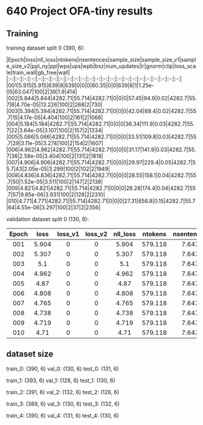 # 640 Project OFA-tiny results

## Training

training dataset split 0 (390, 6):

|Epoch|loss|nll_loss|ntokens|nsentences|sample_size|sample_size_v1|sample_size_v2|ppl_ny|ppl|wps|ups|wpb|bsz|num_updates|lr|gnorm|clip|loss_scale|train_wall|gb_free|wall|
|:-:|:-:|:-:|:-:|:-:|:-:|:-:|:-:|:-:|:-:|:-:|:-:|:-:|:-:|:-:|:-:|:-:|:-:|:-:|:-:|:-:|:-:|:-:|:-:|
|001|5.915|5.915|639|8|639|0|0|0|60.35|0|0|639|8|1|1.25e-05|63.047|100|2|39|1.9|414|
|002|5.844|5.844|4282.71|55.714|4282.71|0|0|0|57.45|94.9|0.02|4282.7|55.7|8|4.70e-05|13.226|100|2|268|2|730|
|003|5.394|5.394|4282.71|55.714|4282.71|0|0|0|42.04|89.4|0.02|4282.7|55.7|15|4.17e-05|4.404|100|2|161|2|1066|
|004|5.184|5.184|4282.71|55.714|4282.71|0|0|0|36.34|111.9|0.03|4282.7|55.7|22|3.64e-05|3.107|100|2|157|2|1334|
|005|5.066|5.066|4282.71|55.714|4282.71|0|0|0|33.51|109.8|0.03|4282.7|55.7|29|3.11e-05|3.274|100|2|154|2|1607|
|006|4.962|4.962|4282.71|55.714|4282.71|0|0|0|31.17|141.9|0.03|4282.7|55.7|36|2.58e-05|3.404|100|2|131|2|1818|
|007|4.906|4.906|4282.71|55.714|4282.71|0|0|0|29.97|229.4|0.05|4282.7|55.7|43|2.05e-05|3.299|100|2|102|2|1949|
|008|4.836|4.836|4282.71|55.714|4282.71|0|0|0|28.55|158.1|0.04|4282.7|55.7|50|1.52e-05|3.511|100|2|147|2|2138|
|009|4.821|4.821|4282.71|55.714|4282.71|0|0|0|28.28|174.4|0.04|4282.7|55.7|57|9.85e-06|3.931|100|2|128|2|2310|
|010|4.771|4.771|4282.71|55.714|4282.71|0|0|0|27.31|656.8|0.15|4282.7|55.7|64|4.55e-06|3.297|100|2|37|2|2356|

validation dataset split 0 (130, 6):

|Epoch|loss|loss_v1|loss_v2|nll_loss|ntokens|nsentences|sample_size|sample_size_v1|sample_size_v2|ppl_ny|ppl|wps|wpb|bsz|num_updates|
|:-:|:-:|:-:|:-:|:-:|:-:|:-:|:-:|:-:|:-:|:-:|:-:|:-:|:-:|:-:|:-:|
|001|5.904|0|0|5.904|579.118|7.647|579.118|0|0|2694.714|59.88|1927.9|579.1|7.6|1|
|002|5.307|0|0|5.307|579.118|7.647|579.118|0|0|1142.795|39.59|275.4|579.1|7.6|8|
|003|5.1|0|0|5.1|579.118|7.647|579.118|0|0|830.559|34.31|222.2|579.1|7.6|15|
|004|4.962|0|0|4.962|579.118|7.647|579.118|0|0|682.352|31.17|250.8|579.1|7.6|22|
|005|4.87|0|0|4.87|579.118|7.647|579.118|0|0|602.750|29.25|294.7|579.1|7.6|29|
|006|4.808|0|0|4.808|579.118|7.647|579.118|0|0|548.404|28.01|220.4|579.1|7.6|36|
|007|4.765|0|0|4.765|579.118|7.647|579.118|0|0|517.774|27.19|601.3|579.1|7.6|43|
|008|4.738|0|0|4.738|579.118|7.647|579.118|0|0|500.153|26.68|295|579.1|7.6|50|
|009|4.719|0|0|4.719|579.118|7.647|579.118|0|0|485.999|26.34|362.3|579.1|7.6|57|
|010|4.71|0|0|4.71|579.118|7.647|579.118|0|0|479.295|26.17|3097.5|579.1|7.6|64|

## dataset size

train_0: (390, 6)
val_0: (130, 6)
test_0: (131, 6)

train_1: (393, 6)
val_1: (128, 6)
test_1: (130, 6)

train_2: (391, 6)
val_2: (132, 6)
test_2: (128, 6)

train_3: (389, 6)
val_3: (130, 6)
test_3: (132, 6)

train_4: (390, 6)
val_4: (131, 6)
test_4: (130, 6)
